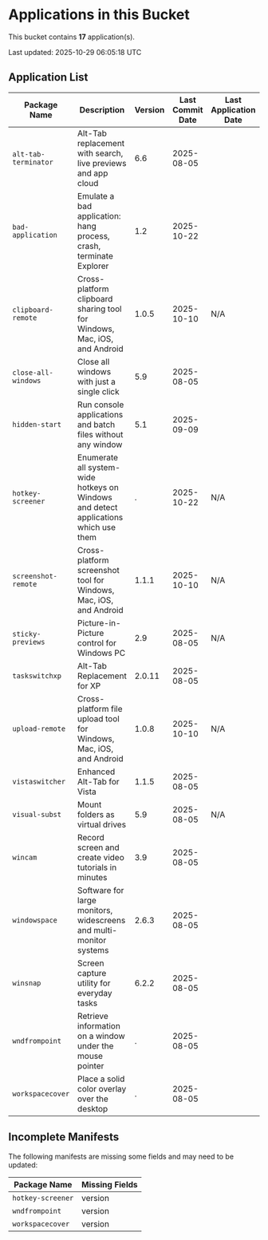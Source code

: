 # Applications in this Bucket

This bucket contains **17** application(s).

Last updated: 2025-10-29 06:05:18 UTC

## Application List

| Package Name | Description | Version | Last Commit Date | Last Application Date | Download | Homepage |
|--------------|-------------|---------|------------------|-----------------------|----------|----------|
| `alt-tab-terminator` | Alt-Tab replacement with search, live previews and app cloud | 6.6 | 2025-08-05 |  | [Download](https://www.ntwind.com/download/AltTabTer_6.6-setup.exe) | [Link](https://www.ntwind.com/software/alttabter.html) |
| `bad-application` | Emulate a bad application: hang process, crash, terminate Explorer | 1.2 | 2025-10-22 |  | [Download](https://www.ntwind.com/download/BadApp.zip) | [Link](https://www.ntwind.com/freeware/badapp.html) |
| `clipboard-remote` | Cross-platform clipboard sharing tool for Windows, Mac, iOS, and Android | 1.0.5 | 2025-10-10 | N/A | [Download](https://www.ntwind.com/download/ClipboardRemote_1.0.5-win-x64.exe) | [Link](https://www.ntwind.com/software/clipboardremote.html) |
| `close-all-windows` | Close all windows with just a single click | 5.9 | 2025-08-05 |  | [Download](https://www.ntwind.com/download/CloseAll_5.9-setup.exe) | [Link](https://www.ntwind.com/software/closeall.html) |
| `hidden-start` | Run console applications and batch files without any window | 5.1 | 2025-09-09 |  | [Download](https://www.ntwind.com/download/Hstart_5.1-setup.exe) | [Link](https://www.ntwind.com/software/hstart.html) |
| `hotkey-screener` | Enumerate all system-wide hotkeys on Windows and detect applications which use them | . | 2025-10-22 | N/A | [Download](https://www.ntwind.com/download/HotkeyScreener.zip) | [Link](https://www.ntwind.com/freeware/hotkeyscreen.html) |
| `screenshot-remote` | Cross-platform screenshot tool for Windows, Mac, iOS, and Android | 1.1.1 | 2025-10-10 | N/A | [Download](https://www.ntwind.com/download/ScreenshotRemote_1.1.1-win-x64.exe) | [Link](https://www.ntwind.com/software/screenshotremote.html) |
| `sticky-previews` | Picture-in-Picture control for Windows PC | 2.9 | 2025-08-05 | N/A | [Download](https://www.ntwind.com/download/StickyPreviews_2.9-setup.exe) | [Link](https://www.ntwind.com/software/stickypreviews.html) |
| `taskswitchxp` | Alt-Tab Replacement for XP | 2.0.11 | 2025-08-05 |  | [Download](https://www.ntwind.com/download/TaskSwitchXP_2.0.11.exe) | [Link](https://www.ntwind.com/freeware/taskswitchxp.html) |
| `upload-remote` | Cross-platform file upload tool for Windows, Mac, iOS, and Android | 1.0.8 | 2025-10-10 | N/A | [Download](https://www.ntwind.com/download/UploadRemote_1.0.8-win-x64.exe) | [Link](https://www.ntwind.com/software/uploadremote.html) |
| `vistaswitcher` | Enhanced Alt-Tab for Vista | 1.1.5 | 2025-08-05 |  | [Download](https://www.ntwind.com/download/VistaSwitcher_1.1.5.exe) | [Link](https://www.ntwind.com/freeware/vistaswitcher.html) |
| `visual-subst` | Mount folders as virtual drives | 5.9 | 2025-08-05 | N/A | [Download](https://www.ntwind.com/download/VSubst_5.9-setup.exe) | [Link](https://www.ntwind.com/software/vsubst.html) |
| `wincam` | Record screen and create video tutorials in minutes | 3.9 | 2025-08-05 |  | [Download](https://www.ntwind.com/download/WinCam_3.9-setup.exe) | [Link](https://www.ntwind.com/software/wincam.html) |
| `windowspace` | Software for large monitors, widescreens and multi-monitor systems | 2.6.3 | 2025-08-05 |  | [Download](https://www.ntwind.com/download/WindowSpace_2.6.3-setup.exe) | [Link](https://www.ntwind.com/software/windowspace.html) |
| `winsnap` | Screen capture utility for everyday tasks | 6.2.2 | 2025-08-05 |  | [Download](https://www.ntwind.com/download/WinSnap_6.2.2-setup.exe) | [Link](https://www.ntwind.com/software/winsnap.html) |
| `wndfrompoint` | Retrieve information on a window under the mouse pointer | . | 2025-08-05 |  | [Download](https://www.ntwind.com/download/WndFromPoint.zip) | [Link](https://www.ntwind.com/freeware/wndfrompoint.html) |
| `workspacecover` | Place a solid color overlay over the desktop | . | 2025-08-05 |  | [Download](https://www.ntwind.com/download/WorkspaceCover.zip) | [Link](https://www.ntwind.com/freeware/workspacecover.html) |

## Incomplete Manifests

The following manifests are missing some fields and may need to be updated:

| Package Name | Missing Fields |
|--------------|----------------|
| `hotkey-screener` | version |
| `wndfrompoint` | version |
| `workspacecover` | version |
